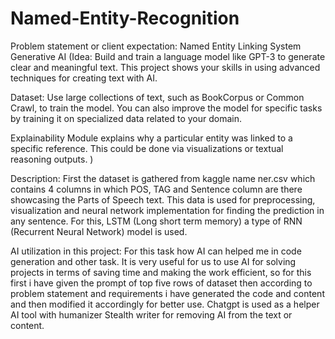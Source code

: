 # Named-Entity-Recognition

Problem statement or client expectation: Named Entity Linking System Generative AI 
(Idea: Build and train a language model like GPT-3 to generate clear and meaningful text. This project shows your skills in using advanced techniques for creating text with AI.

Dataset: Use large collections of text, such as BookCorpus or Common Crawl, to train the model. You can also improve the model for specific tasks by training it on specialized data related to your domain.

Explainability Module
explains why a particular entity was linked to a specific reference. This could be done via visualizations or textual reasoning outputs.
)

Description: First the dataset is gathered from kaggle name ner.csv which contains 4 columns in which POS, TAG and Sentence column are there showcasing the Parts of Speech text. This data is used for preprocessing, visualization and neural network implementation for finding the prediction in any sentence. For this, LSTM (Long short term memory) a type of RNN (Recurrent Neural Network) model is used.

AI utilization in this project: For this task how AI can helped me in code generation and other task. It is very useful for us to use AI for solving projects in terms of saving time and making the work efficient, so for this first i have given the prompt of top five rows of dataset then according to problem statement and requirements i have generated the code and content and then modified it accordingly for better use. Chatgpt is used as a helper AI tool with humanizer Stealth writer for removing AI from the text or content. 
